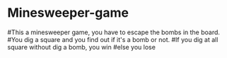 # Minesweeper-game
#This a minesweeper game, you have to escape the bombs in the board.
#You dig a square and you find out if it's a bomb or not.
#If you dig at all square without dig a bomb, you win
#else you lose
